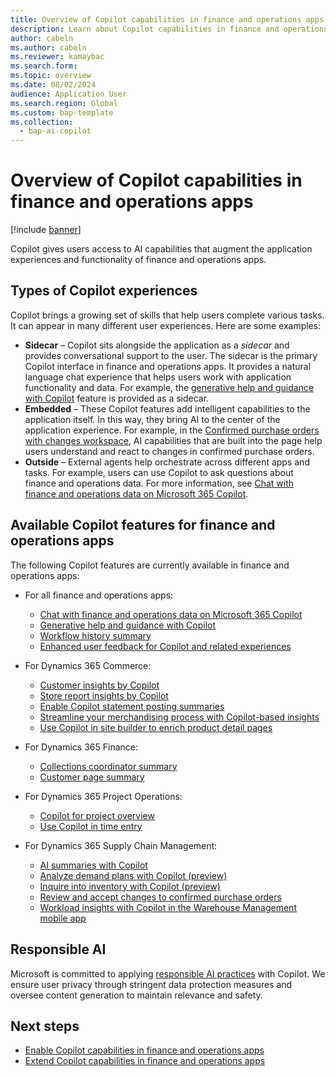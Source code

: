 ```yaml
---
title: Overview of Copilot capabilities in finance and operations apps
description: Learn about Copilot capabilities in finance and operations apps and explains how to use them, including an outline on responsible use of AI.
author: cabeln
ms.author: cabeln
ms.reviewer: kamaybac
ms.search.form:
ms.topic: overview
ms.date: 08/02/2024
audience: Application User
ms.search.region: Global
ms.custom: bap-template
ms.collection:
  - bap-ai-copilot
---
```


# Overview of Copilot capabilities in finance and operations apps

[!include [banner](../includes/banner.md)]

Copilot gives users access to AI capabilities that augment the application experiences and functionality of finance and operations apps.

## Types of Copilot experiences

Copilot brings a growing set of skills that help users complete various tasks. It can appear in many different user experiences. Here are some examples:

- **Sidecar** – Copilot sits alongside the application as a *sidecar* and provides conversational support to the user. The sidecar is the primary Copilot interface in finance and operations apps. It provides a natural language chat experience that helps users work with application functionality and data. For example, the [generative help and guidance with Copilot](copilot-generative-help.md) feature is provided as a sidecar.
- **Embedded** – These Copilot features add intelligent capabilities to the application itself. In this way, they bring AI to the center of the application experience. For example, in the [Confirmed purchase orders with changes workspace](../../../supply-chain/procurement/purchase-order-changes-after-confirmation.md), AI capabilities that are built into the page help users understand and react to changes in confirmed purchase orders.
- **Outside** – External agents help orchestrate across different apps and tasks. For example, users can use Copilot to ask questions about finance and operations data. For more information, see [Chat with finance and operations data on Microsoft 365 Copilot](../../dev-itpro/m365-copilot/chat-with-fno-data-on-m365copilot.md).

## Available Copilot features for finance and operations apps

The following Copilot features are currently available in finance and operations apps:

- For all finance and operations apps:

    - [Chat with finance and operations data on Microsoft 365 Copilot](../../dev-itpro/m365-copilot/chat-with-fno-data-on-m365copilot.md)
    - [Generative help and guidance with Copilot](copilot-generative-help.md)
    - [Workflow history summary](../organization-administration/workflow-history-summary.md)
    - [Enhanced user feedback for Copilot and related experiences](../../dev-itpro/copilot/enable-copilot-feedback.md)

- For Dynamics 365 Commerce:

    - [Customer insights by Copilot](../../../commerce/copilot-pos-customer-insights.md)
    - [Store report insights by Copilot](../../../commerce/copilot-pos-report-insights.md)
    - [Enable Copilot statement posting summaries](../../../commerce/copilot-statement-summaries.md)
    - [Streamline your merchandising process with Copilot-based insights](../../../commerce/copilot-based-merch-insights.md)
    - [Use Copilot in site builder to enrich product detail pages](../../../commerce/copilot-site-builder.md)

- For Dynamics 365 Finance:

    - [Collections coordinator summary](../../../finance/accounts-receivable/CollectionsCoordinatorSummary.md)
    - [Customer page summary](../../../finance/accounts-receivable/CustomerPageSummary.md)

- For Dynamics 365 Project Operations:

    - [Copilot for project overview](/dynamics365/project-operations/project-management/copilot-features)
    - [Use Copilot in time entry](/dynamics365/project-operations/time/copilot-in-time-entry)

- For Dynamics 365 Supply Chain Management:

    - [AI summaries with Copilot](../../../supply-chain/get-started/copilot-summaries-overview.md)
    - [Analyze demand plans with Copilot (preview)](../../../supply-chain/demand-planning/demand-planning-copilot.md)
    - [Inquire into inventory with Copilot (preview)](../../../supply-chain/inventory/inventory-visibility-copilot-api.md)
    - [Review and accept changes to confirmed purchase orders](../../../supply-chain/procurement/purchase-order-changes-after-confirmation.md)
    - [Workload insights with Copilot in the Warehouse Management mobile app](../../../supply-chain/warehousing/warehouse-management-mobile-app-insights.md)

## Responsible AI

Microsoft is committed to applying [responsible AI practices](../../dev-itpro/responsible-ai/responsible-ai-overview.md) with Copilot. We ensure user privacy through stringent data protection measures and oversee content generation to maintain relevance and safety.

## Next steps

- [Enable Copilot capabilities in finance and operations apps](../../dev-itpro/copilot/enable-copilot.md)
- [Extend Copilot capabilities in finance and operations apps](../../dev-itpro/copilot/extend-copilot.md)
